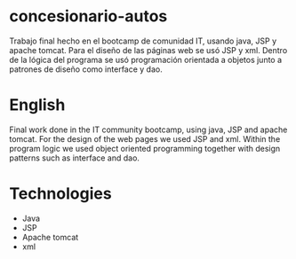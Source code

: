 # concesionario-autos

Trabajo final hecho en el bootcamp de comunidad IT, usando java, JSP y apache tomcat. Para el diseño de las páginas web se usó JSP y xml. Dentro de la lógica del programa se usó programación orientada a objetos junto a patrones de diseño como interface y dao.

# English

Final work done in the IT community bootcamp, using java, JSP and apache tomcat. For the design of the web pages we used JSP and xml. Within the program logic we used object oriented programming together with design patterns such as interface and dao.

# Technologies
* Java
* JSP
* Apache tomcat
* xml

